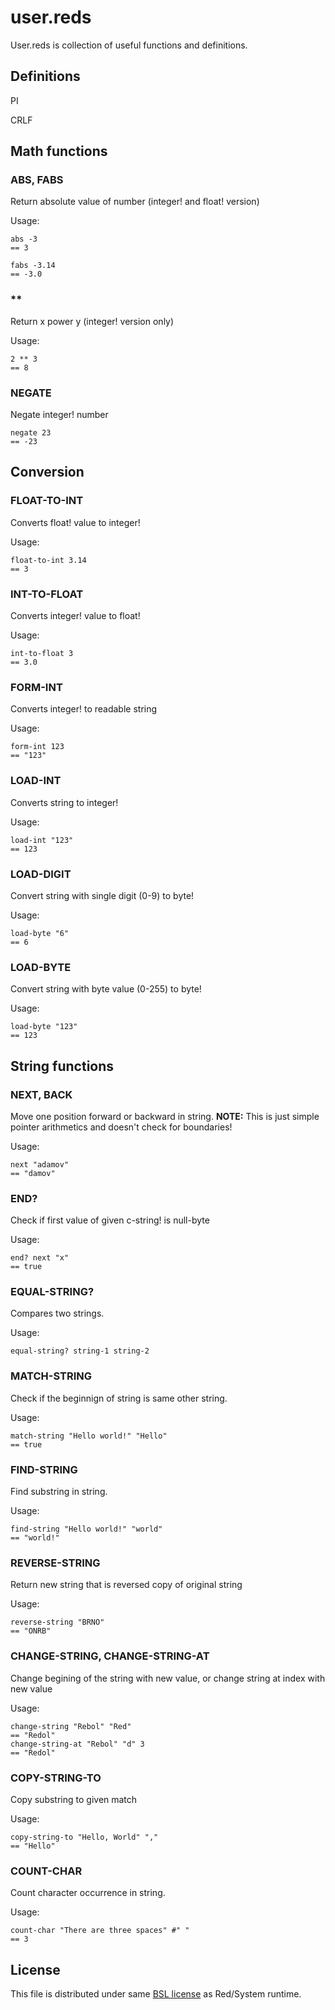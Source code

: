 # user.reds

User.reds is collection of useful functions and definitions.

## Definitions

PI

CRLF

## Math functions

### ABS, FABS

Return absolute value of number (integer! and float! version)

Usage:

	abs -3
	== 3
	
	fabs -3.14
	== -3.0

### **

Return x power y (integer! version only)

Usage:

	2 ** 3
	== 8

### NEGATE

Negate integer! number

	negate 23
	== -23

## Conversion


### FLOAT-TO-INT

Converts float! value to integer!

Usage:

	float-to-int 3.14
	== 3

### INT-TO-FLOAT

Converts integer! value to float!

Usage:

	int-to-float 3
	== 3.0

### FORM-INT

Converts integer! to readable string

Usage:

	form-int 123
	== "123"

### LOAD-INT

Converts string to integer!

Usage:
	
	load-int "123"
	== 123

### LOAD-DIGIT

Convert string with single digit (0-9) to byte!

Usage:

	load-byte "6"
	== 6

### LOAD-BYTE

Convert string with byte value (0-255) to byte!

Usage:

	load-byte "123"
	== 123	

## String functions

### NEXT, BACK

Move one position forward or backward in string.
**NOTE:** This is just simple pointer arithmetics and doesn't check for boundaries!

Usage:

	next "adamov"
	== "damov"

### END?

Check if first value of given c-string! is null-byte

Usage:

	end? next "x"
	== true

### EQUAL-STRING?

Compares two strings.

Usage:

	equal-string? string-1 string-2

### MATCH-STRING

Check if the beginnign of string is same other string.

Usage:

	match-string "Hello world!" "Hello"
	== true

### FIND-STRING

Find substring in string.

Usage:

	find-string "Hello world!" "world"
	== "world!"

### REVERSE-STRING

Return new string that is reversed copy of original string

Usage:

	reverse-string "BRNO"
	== "ONRB"

### CHANGE-STRING, CHANGE-STRING-AT

Change begining of the string with new value, or change string at index with new value

Usage:

	change-string "Rebol" "Red"
	== "Redol"
	change-string-at "Rebol" "d" 3
	== "Redol"

### COPY-STRING-TO

Copy substring to given match

Usage:

	copy-string-to "Hello, World" ","
	== "Hello"


### COUNT-CHAR

Count character occurrence in string.

Usage: 

	count-char "There are three spaces" #" "
	== 3

## License

This file is distributed under same [BSL license](https://github.com/rebolek/user.reds/blob/master/BSL-license.txt) as Red/System runtime.